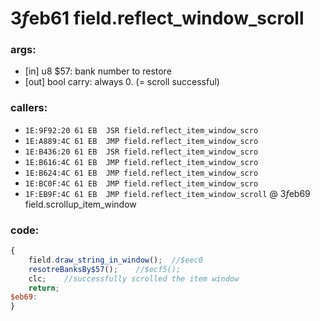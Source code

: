 ﻿
# $3f$eb61 field.reflect_window_scroll


### args:
+	[in] u8 $57: bank number to restore
+	[out] bool carry: always 0. (= scroll successful)

### callers:
+	`1E:9F92:20 61 EB  JSR field.reflect_item_window_scro`
+	`1E:A889:4C 61 EB  JMP field.reflect_item_window_scro`
+	`1E:B436:20 61 EB  JSR field.reflect_item_window_scro`
+	`1E:B616:4C 61 EB  JMP field.reflect_item_window_scro`
+	`1E:B624:4C 61 EB  JMP field.reflect_item_window_scro`
+	`1E:BC0F:4C 61 EB  JMP field.reflect_item_window_scro`
+	`1F:EB9F:4C 61 EB  JMP field.reflect_item_window_scroll` @ $3f$eb69 field.scrollup_item_window

### code:
```js
{
	field.draw_string_in_window();	//$eec0
	resotreBanksBy$57();	//$ecf5();
	clc;	//successfully scrolled the item window
	return;
$eb69:
}
```



